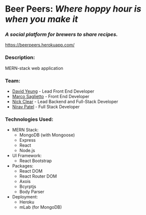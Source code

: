 # Beer Peers: *Where hoppy hour is when you make it*
### *A social platform for brewers to share recipes.*
https://beerpeers.herokuapp.com/

### Description:
MERN-stack web application

### Team:
* [David Yeung](https://github.com/yeungpirate) - Lead Front End Developer
* [Marco Saglietto](https://github.com/Saglietto-Marco) - Front End Developer
* [Nick Clear](https://github.com/nmclear) - Lead Backend and Full-Stack Developer
* [Nirav Patel](https://github.com/nrvpatel03) - Full Stack Developer


### Technologies Used:
* MERN Stack:
    * MongoDB (with Mongoose)
    * Express
    * React
    * Node.js
* UI Framework:
    * React Bootstrap
* Packages:
    * React DOM
    * React Router DOM
    * Axois
    * Bcyrptjs
    * Body Parser
* Deployment:
    * Heroku
    * mLab (for MongoDB)